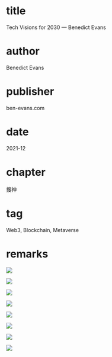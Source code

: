 # title
Tech Visions for 2030 — Benedict Evans

# author
Benedict Evans

# publisher
ben-evans.com

# date
2021-12

# chapter
搜神

# tag
Web3, Blockchain, Metaverse

# remarks
![](imgs/2021-12-19-16-06-37.png)

![](imgs/2021-12-23-12-45-19.png)

![](imgs/2021-12-23-12-46-12.png)

![](imgs/2021-12-23-12-46-36.png)

![](imgs/2021-12-23-12-46-56.png)

![](imgs/2021-12-23-12-47-42.png)

![](imgs/2021-12-23-13-03-56.png)

![](imgs/2021-12-23-13-06-15.png)
